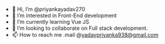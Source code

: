 - 👋 Hi, I’m @priyankayadav270
- 👀 I’m interested in Front-End development
- 🌱 I’m currently learning Vue JS
- 💞️ I’m looking to collaborate on Full stack development.
- 📫 How to reach me .mail @yadavpriyanka938@gmail.com

<!---
priyankayadav270/priyankayadav270 is a ✨ special ✨ repository because its `README.md` (this file) appears on your GitHub profile.
You can click the Preview link to take a look at your changes.
--->
